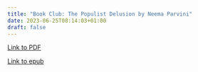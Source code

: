 ```yaml
---
title: "Book Club: The Populist Delusion by Neema Parvini"
date: 2023-06-25T08:14:03+01:00
draft: false
---
```


[Link to PDF](/books/populist_delusion.pdf)

[Link to epub](/books/populist_delusion.epub)

